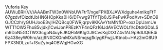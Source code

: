 Vuforia Key
AUWuBRH/////AAABmTW3n0WNbUWFtrT/ngeFPXBXJAWXdguhe4mIkqFfF67gzdvfOizdtUbHN6HOpKka0H6/DFvwg9TfYTjb0JSiPeFwKPodXvr+SDnO9GJCCzh/yGUHJooE3vjIHZQBcq0FWRjqrpv9KKAvYtsMNfDP+oxzDpUamUeWTT1OW2Fho85vjdkj1CwiJonPREzKYF4nQFz16IJdAVECWOLfl/cDtdrGDbLSm9DaN5GCTWX3cgpN4uyEJKQFbMKlgGJ9CvsKqDtXfZ4vfAL9p9dUQ6E4i6z438eyW0hro/azj9NXCKOmMXuNSmqsg1kIygKFwjjUKtnob+HAz2mO8U9FPX3NDLzuf+fSuZybq4OBWqjHGwXG